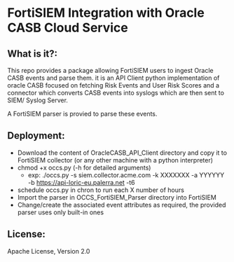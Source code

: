 # FortiSIEM Integration with Oracle CASB Cloud Service

## What is it?:

This repo provides a package allowing FortiSIEM users to ingest Oracle CASB events and parse them. it is an API Client python implementation of oracle CASB focused on fetching Risk Events and User Risk Scores and a connector which converts CASB events into syslogs which are then sent to SIEM/ Syslog Server.

A FortiSIEM parser is provied to parse these events.

## Deployment:

- Download the content of OracleCASB_API_Client directory and copy it to FortiSIEM collector (or any other machine with a python interpreter)
- chmod +x occs.py (-h for detailed arguments)
	- exp: ./occs.py -s siem.collector.acme.com -k XXXXXXX -a YYYYYY -b https://api-loric-eu.palerra.net -t6
- schedule occs.py in chron to run each X number of hours
- Import the parser in OCCS_FortiSIEM_Parser directory into FortiSIEM
- Change/create the associated event attributes as required, the provided parser uses only built-in ones

## License:
Apache License, Version 2.0